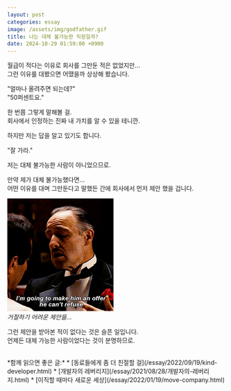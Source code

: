 ```yaml
---
layout: post
categories: essay
image: /assets/img/godfather.gif
title: 나는 대체 불가능한 직원일까?
date: 2024-10-29 01:59:00 +0900
---
```


월급이 적다는 이유로 회사를 그만둔 적은 없었지만...  
그런 이유를 대봤으면 어땠을까 상상해 봤습니다.  

"얼마나 올려주면 되는데?"  
"50퍼센트요."

한 번쯤 그렇게 말해볼 걸.  
회사에서 인정하는 진짜 내 가치를 알 수 있을 테니깐.

하지만 저는 답을 알고 있기도 합니다.

"잘 가라."

저는 대체 불가능한 사람이 아니었으므로.

만약 제가 대체 불가능했다면...  
어떤 이유를 대며 그만둔다고 말했든 간에 회사에서 먼저 제안 했을 겁니다.

![거절할 수 없는 제안](/assets/img/godfather.gif)  
*거절하기 어려운 제안을...*

그런 제안을 받아본 적이 없다는 것은 슬픈 일입니다.  
언제든 대체 가능한 사람이었다는 것이 분명하므로.

<br>
*함께 읽으면 좋은 글:*
* [동료들에게 좀 더 친절할 걸](/essay/2022/09/19/kind-developer.html)
* [개발자의 레버리지](/essay/2021/08/28/개발자의-레버리지.html)
* [이직할 때마다 새로운 세상](/essay/2022/01/19/move-company.html)

